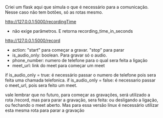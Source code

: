 Criei um flask aqui que simula o que é necessário para a comunicação. Nesse caso não tem botões, só as rotas mesmo.



http://127.0.0.1:5000/recordingTime
- não exige parâmetros. E retorna recording_time_in_seconds

http://127.0.0.1:5000/record
- action: "start" para começar a gravar. "stop" para parar
- is_audio_only: boolean. Para gravar só o audio.
- phone_number: numero de telefone para o qual sera feita a ligação
- meet_url: link do meet para começar um meet

if is_audio_only = true: é necessário passar o numero de telefone pois sera feita uma chamada telefonica.
if is_audio_only = false: é necessario passar o meet_url, pois sera feito um meet.

vale lembrar que no futuro, para começar as gravações, será utilizado a rota /record, mas para parar a gravação, sera feita: ou desligando a ligação, ou fechando o meet aberto. Mas para essa versão linux é necessário utilizar esta mesma rota para parar a gravação 
